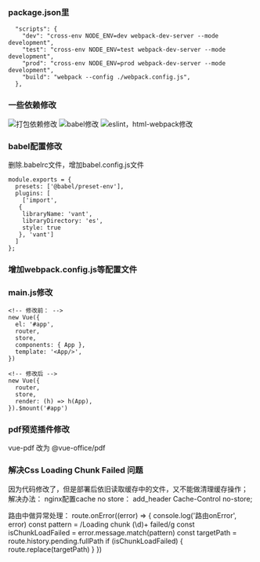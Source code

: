 ### package.json里

```
  "scripts": {
    "dev": "cross-env NODE_ENV=dev webpack-dev-server --mode development",
    "test": "cross-env NODE_ENV=test webpack-dev-server --mode development",
    "prod": "cross-env NODE_ENV=prod webpack-dev-server --mode development",
    "build": "webpack --config ./webpack.config.js",
  },
```

### 一些依赖修改
![打包依赖修改]('./1.PNG')
![babel修改]('./2.PNG')
![eslint，html-webpack修改]('./3.PNG')

###  babel配置修改
删除.babelrc文件，增加babel.config.js文件
```
module.exports = {
  presets: ['@babel/preset-env'],
  plugins: [    
    ['import', 
   {      
    libraryName: 'vant',      
    libraryDirectory: 'es',      
    style: true    
   }, 'vant']  
  ]
};
```

### 增加webpack.config.js等配置文件

### main.js修改
```
<!-- 修改前： -->
new Vue({
  el: '#app',
  router,
  store,
  components: { App },
  template: '<App/>',
})

<!-- 修改后 -->
new Vue({
  router,
  store,
  render: (h) => h(App),
}).$mount('#app')
```

### pdf预览插件修改
vue-pdf 改为 @vue-office/pdf

### 解决Css Loading Chunk Failed 问题
因为代码修改了，但是部署后依旧读取缓存中的文件，又不能做清理缓存操作；
解决办法：
nginx配置cache no store：
add_header Cache-Control no-store;

路由中做异常处理：
route.onError((error) => {
  console.log('路由onError', error)
  const pattern = /Loading chunk (\d)+ failed/g
  const isChunkLoadFailed = error.message.match(pattern)
  const targetPath = route.history.pending.fullPath
  if (isChunkLoadFailed) {
    route.replace(targetPath)
  }
})

